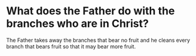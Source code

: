 # What does the Father do with the branches who are in Christ?

The Father takes away the branches that bear no fruit and he cleans every branch that bears fruit so that it may bear more fruit.

